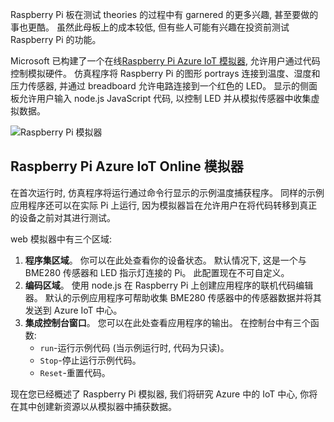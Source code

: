 Raspberry Pi 板在测试 theories 的过程中有 garnered 的更多兴趣, 甚至要做的事也更酷。 虽然此母板上的成本较低, 但有些人可能有兴趣在投资前测试 Raspberry Pi 的功能。

Microsoft 已构建了一个在线[Raspberry Pi Azure IoT 模拟器](https://azure-samples.github.io/raspberry-pi-web-simulator?azure-portal=true), 允许用户通过代码控制模拟硬件。 仿真程序将 Raspberry Pi 的图形 portrays 连接到温度、湿度和压力传感器, 并通过 breadboard 允许电路连接到一个红色的 LED。 显示的侧面板允许用户输入 node.js JavaScript 代码, 以控制 LED 并从模拟传感器中收集虚拟数据。

![Raspberry Pi 模拟器](../media/RaspberryPiSimulator.png)

## <a name="raspberry-pi-azure-iot-online-simulator"></a>Raspberry Pi Azure IoT Online 模拟器

在首次运行时, 仿真程序将运行通过命令行显示的示例温度捕获程序。 同样的示例应用程序还可以在实际 Pi 上运行, 因为模拟器旨在允许用户在将代码转移到真正的设备之前对其进行测试。

web 模拟器中有三个区域:

1. **程序集区域**。 你可以在此处查看你的设备状态。 默认情况下, 这是一个与 BME280 传感器和 LED 指示灯连接的 Pi。 此配置现在不可自定义。
2. **编码区域**。 使用 node.js 在 Raspberry Pi 上创建应用程序的联机代码编辑器。 默认的示例应用程序可帮助收集 BME280 传感器中的传感器数据并将其发送到 Azure IoT 中心。
3. **集成控制台窗口**。 您可以在此处查看应用程序的输出。 在控制台中有三个函数:
    - `run`-运行示例代码 (当示例运行时, 代码为只读)。
    - `Stop`-停止运行示例代码。
    - `Reset`-重置代码。

现在您已经概述了 Raspberry Pi 模拟器, 我们将研究 Azure 中的 IoT 中心, 你将在其中创建新资源以从模拟器中捕获数据。

<!-- Reference links 
-   Online Raspberry Pi Emulator:
    <https://docs.microsoft.com/azure/iot-hub/iot-hub-raspberry-pi-web-simulator-get-started>
-   <https://azure-samples.github.io/raspberry-pi-web-simulator/#GetStarted>-->